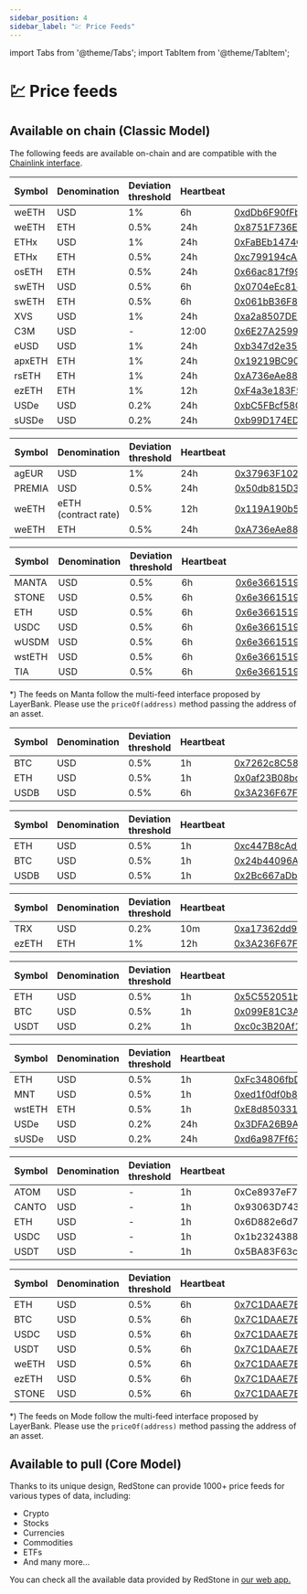 ```yaml
---
sidebar_position: 4
sidebar_label: "💹 Price Feeds"
---
```


import Tabs from '@theme/Tabs';
import TabItem from '@theme/TabItem';

# 💹 Price feeds

## Available on chain (Classic Model)

The following feeds are available on-chain and are compatible with the [Chainlink interface](https://github.com/smartcontractkit/chainlink/blob/develop/contracts/src/v0.6/interfaces/AggregatorV3Interface.sol).

<Tabs>
  <TabItem value="Ethereum">

| Symbol | Denomination | Deviation threshold | Heartbeat | Contract Address |
| -------------------------- | -------------------------- | -------------------------- | -------------------------- | -------------------------- |
| weETH | USD | 1% | 6h | [0xdDb6F90fFb4d3257dd666b69178e5B3c5Bf41136](https://etherscan.io/address/0xdDb6F90fFb4d3257dd666b69178e5B3c5Bf41136#readProxyContract) |
| weETH | ETH | 0.5% | 24h | [0x8751F736E94F6CD167e8C5B97E245680FbD9CC36](https://etherscan.io/address/0x8751F736E94F6CD167e8C5B97E245680FbD9CC36#readProxyContract) | 
| ETHx | USD | 1% | 24h | [0xFaBEb1474C2Ab34838081BFdDcE4132f640E7D2d](https://etherscan.io/address/0xFaBEb1474C2Ab34838081BFdDcE4132f640E7D2d#readProxyContract) | 
| ETHx | ETH | 0.5% | 24h | [0xc799194cAa24E2874Efa89b4Bf5c92a530B047FF](https://etherscan.io/address/0xc799194cAa24E2874Efa89b4Bf5c92a530B047FF#readProxyContract) |
| osETH | ETH | 0.5% | 24h | [0x66ac817f997Efd114EDFcccdce99F3268557B32C](https://etherscan.io/address/0x66ac817f997Efd114EDFcccdce99F3268557B32C#readProxyContract) | 
| swETH | USD | 0.5% | 6h | [0x0704eEc81ea7CF98Aa4A400c65DC4ED5933bddf7](https://etherscan.io/address/0x0704eEc81ea7CF98Aa4A400c65DC4ED5933bddf7#readProxyContract) | 
| swETH | ETH | 0.5% | 6h | [0x061bB36F8b67bB922937C102092498dcF4619F86](https://etherscan.io/address/0x061bB36F8b67bB922937C102092498dcF4619F86#readProxyContract) | 
| XVS | USD | 1% | 24h | [0xa2a8507DEb233ceE4F5594044C259DD0582339CC](https://etherscan.io/address/0xa2a8507DEb233ceE4F5594044C259DD0582339CC#readProxyContract) | 
| C3M | USD | - | 12:00 | [0x6E27A25999B3C665E44D903B2139F5a4Be2B6C26](https://etherscan.io/address/0x6E27A25999B3C665E44D903B2139F5a4Be2B6C26#readProxyContract) | 
| eUSD | USD | 1% | 24h | [0xb347d2e3524D0F9e2321D84A2E9b2e60CbC4A836](https://etherscan.io/address/0xb347d2e3524D0F9e2321D84A2E9b2e60CbC4A836#readProxyContract) | 
| apxETH | ETH | 1% | 24h | [0x19219BC90F48DeE4d5cF202E09c438FAacFd8Bea](https://etherscan.io/address/0x19219BC90F48DeE4d5cF202E09c438FAacFd8Bea#readProxyContract) | 
| rsETH | ETH | 1% | 24h | [0xA736eAe8805dDeFFba40cAB8c99bCB309dEaBd9B](https://etherscan.io/address/0xA736eAe8805dDeFFba40cAB8c99bCB309dEaBd9B#readProxyContract) | 
| ezETH | ETH | 1% | 12h | [0xF4a3e183F59D2599ee3DF213ff78b1B3b1923696](https://etherscan.io/address/0xF4a3e183F59D2599ee3DF213ff78b1B3b1923696#readProxyContract) | 
| USDe | USD | 0.2% | 24h | [0xbC5FBcf58CeAEa19D523aBc76515b9AEFb5cfd58](https://etherscan.io/address/0xbC5FBcf58CeAEa19D523aBc76515b9AEFb5cfd58#readProxyContract) | 
| sUSDe | USD | 0.2% | 24h | [0xb99D174ED06c83588Af997c8859F93E83dD4733f](https://etherscan.io/address/0xb99D174ED06c83588Af997c8859F93E83dD4733f#readProxyContract) | 

  </TabItem>
  <TabItem value="Arbitrum">

| Symbol | Denomination | Deviation threshold | Heartbeat | Contract Address |
| -------------------------- | -------------------------- | -------------------------- | -------------------------- | -------------------------- |
| agEUR | USD | 1% | 24h | [0x37963F10245e7c3a10c0E9d43a6E617B4Bc8440A](https://arbiscan.io/address/0x37963F10245e7c3a10c0E9d43a6E617B4Bc8440A#readProxyContract) |
| PREMIA | USD | 0.5% | 24h | [0x50db815D3c4B869F89925690E936ED85b0b76075](https://arbiscan.io/address/0x50db815D3c4B869F89925690E936ED85b0b76075#readProxyContract) | 
| weETH | eETH (contract rate) | 0.5% | 12h | [0x119A190b510c9c0D5Ec301b60B2fE70A50356aE9](https://arbiscan.io/address/0x119A190b510c9c0D5Ec301b60B2fE70A50356aE9#readProxyContract) | 
| weETH | ETH | 0.5% | 24h | [0xA736eAe8805dDeFFba40cAB8c99bCB309dEaBd9B](https://arbiscan.io/address/0xA736eAe8805dDeFFba40cAB8c99bCB309dEaBd9B#readProxyContract) | 

  </TabItem>
  <TabItem value="Manta">

| Symbol | Denomination | Deviation threshold | Heartbeat | Contract Address |
| -------------------------- | -------------------------- | -------------------------- | -------------------------- | -------------------------- |
| MANTA | USD | 0.5% | 6h | [0x6e3661519025D6cBcAFD3013D5BDB7aB71741B99](https://pacific-explorer.manta.network/address/0x6e3661519025D6cBcAFD3013D5BDB7aB71741B99?tab=read_proxy) |
| STONE | USD | 0.5% | 6h | [0x6e3661519025D6cBcAFD3013D5BDB7aB71741B99](https://pacific-explorer.manta.network/address/0x6e3661519025D6cBcAFD3013D5BDB7aB71741B99?tab=read_proxy) |
| ETH | USD | 0.5% | 6h | [0x6e3661519025D6cBcAFD3013D5BDB7aB71741B99](https://pacific-explorer.manta.network/address/0x6e3661519025D6cBcAFD3013D5BDB7aB71741B99?tab=read_proxy) |
| USDC | USD | 0.5% | 6h | [0x6e3661519025D6cBcAFD3013D5BDB7aB71741B99](https://pacific-explorer.manta.network/address/0x6e3661519025D6cBcAFD3013D5BDB7aB71741B99?tab=read_proxy) |
| wUSDM | USD | 0.5% | 6h | [0x6e3661519025D6cBcAFD3013D5BDB7aB71741B99](https://pacific-explorer.manta.network/address/0x6e3661519025D6cBcAFD3013D5BDB7aB71741B99?tab=read_proxy) |
| wstETH | USD | 0.5% | 6h | [0x6e3661519025D6cBcAFD3013D5BDB7aB71741B99](https://pacific-explorer.manta.network/address/0x6e3661519025D6cBcAFD3013D5BDB7aB71741B99?tab=read_proxy) |
| TIA | USD | 0.5% | 6h | [0x6e3661519025D6cBcAFD3013D5BDB7aB71741B99](https://pacific-explorer.manta.network/address/0x6e3661519025D6cBcAFD3013D5BDB7aB71741B99?tab=read_proxy) |
  *) The feeds on Manta follow the multi-feed interface proposed by LayerBank. Please use the `priceOf(address)` method passing the address of an asset. 
  </TabItem>
  <TabItem value="Blast">

| Symbol | Denomination | Deviation threshold | Heartbeat | Contract Address |
| -------------------------- | -------------------------- | -------------------------- | -------------------------- | -------------------------- |
| BTC | USD | 0.5% | 1h | [0x7262c8C5872A4Aa0096A8817cF61f5fa3c537330](https://blastscan.io/address/0x7262c8C5872A4Aa0096A8817cF61f5fa3c537330#readProxyContract) |
| ETH | USD | 0.5% | 1h | [0x0af23B08bcd8AD35D1e8e8f2D2B779024Bd8D24A](https://blastscan.io/address/0x0af23B08bcd8AD35D1e8e8f2D2B779024Bd8D24A#readProxyContract) |
| USDB | USD | 0.5% | 6h | [0x3A236F67Fce401D87D7215695235e201966576E4](https://blastscan.io/address/0x3A236F67Fce401D87D7215695235e201966576E4#readProxyContract) |

  </TabItem>
  <TabItem value="Blast Testnet">

| Symbol | Denomination | Deviation threshold | Heartbeat | Contract Address |
| -------------------------- | -------------------------- | -------------------------- | -------------------------- | -------------------------- |
| ETH | USD | 0.5% | 1h | [0xc447B8cAd2db7a8B0fDde540B038C9e06179c0f7](https://testnet.blastscan.io/address/0xc447B8cAd2db7a8B0fDde540B038C9e06179c0f7) | 
| BTC | USD | 0.5% | 1h | [0x24b44096A381344A43559882c9A23A9DAd420781](https://testnet.blastscan.io/address/0x24b44096A381344A43559882c9A23A9DAd420781) |
| USDB | USD | 0.5% | 1h | [0x2Bc667aDbf3ed021834114599C15388c49C9c773](https://testnet.blastscan.io/address/0x2Bc667aDbf3ed021834114599C15388c49C9c773) | 

  </TabItem>
  <TabItem value="BSC">

| Symbol | Denomination | Deviation threshold | Heartbeat | Contract Address |
| -------------------------- | -------------------------- | -------------------------- | -------------------------- | -------------------------- |
| TRX | USD | 0.2% | 10m | [0xa17362dd9ad6d0af646d7c8f8578fddbfc90b916](https://bscscan.com/address/0xa17362dd9ad6d0af646d7c8f8578fddbfc90b916#readProxyContract) | 
| ezETH | ETH | 1% | 12h | [0x3A236F67Fce401D87D7215695235e201966576E4](https://bscscan.com/address/0x3A236F67Fce401D87D7215695235e201966576E4 ) | 

  </TabItem>
  <TabItem value="Kava">

| Symbol | Denomination | Deviation threshold | Heartbeat | Contract Address |
| -------------------------- | -------------------------- | -------------------------- | -------------------------- | -------------------------- |
| ETH | USD | 0.5% | 1h | [0x5C552051bcD340cC57fa5Fb1ecdF0d896B1379Ec](https://kavascan.com/address/0x5C552051bcD340cC57fa5Fb1ecdF0d896B1379Ec/read-proxy#address-tabs) |
| BTC | USD | 0.5% | 1h | [0x099E81C3A9aA6185c083ac579ef60541418dE8d7](https://kavascan.com/address/0x099E81C3A9aA6185c083ac579ef60541418dE8d7/read-proxy#address-tabs) |
| USDT | USD | 0.2% | 1h | [0xc0c3B20Af1A431b9Ab4bfe1f396b12D97392e50f](https://kavascan.com/address/0xc0c3B20Af1A431b9Ab4bfe1f396b12D97392e50f/read-proxy#address-tabs) |

  </TabItem>
  <TabItem value="Mantle">

| Symbol | Denomination | Deviation threshold | Heartbeat | Contract Address |
| -------------------------- | -------------------------- | -------------------------- | -------------------------- | -------------------------- |
| ETH | USD | 0.5% | 1h | [0xFc34806fbD673c21c1AEC26d69AA247F1e69a2C6](https://explorer.mantle.xyz/address/0xFc34806fbD673c21c1AEC26d69AA247F1e69a2C6/contracts?contract-tab=read-proxy#address-tabs) |
| MNT | USD | 0.5% | 1h | [0xed1f0df0b88889e5eA19c768613cDf3DbBF3d2a7](https://explorer.mantle.xyz/address/0xed1f0df0b88889e5eA19c768613cDf3DbBF3d2a7/contracts?contract-tab=read-proxy#address-tabs) |
| wstETH | ETH | 0.5% | 1h | [0xE8d850331faAbb277a24C09d91aabb68fb808748](https://explorer.mantle.xyz/address/0xE8d850331faAbb277a24C09d91aabb68fb808748/contracts?contract-tab=read-proxy#address-tabs) |
| USDe | USD | 0.2% | 24h | [0x3DFA26B9A15D37190bB8e50aE093730DcA88973E](https://explorer.mantle.xyz/address/0x3DFA26B9A15D37190bB8e50aE093730DcA88973E/contracts?contract-tab=read-proxy#address-tabs) |
| sUSDe | USD | 0.2% | 24h | [0xd6a987Ff6323F658D04da16c36CE00960137a115](https://explorer.mantle.xyz/address/0xd6a987Ff6323F658D04da16c36CE00960137a115/contracts?contract-tab=read-proxy#address-tabs) |

  </TabItem>
  <TabItem value="Canto">

| Symbol | Denomination | Deviation threshold | Heartbeat | Contract Address |
| -------------------------- | -------------------------- | -------------------------- | -------------------------- | -------------------------- |
| ATOM | USD | - | 1h | 0xCe8937eF7f3874e71C65C55470253B6b86f7C1AB |
| CANTO | USD | - | 1h | 0x93063D743Fc0082121aec5d183e40554468E1568 |
| ETH | USD | - | 1h | 0x6D882e6d7A04691FCBc5c3697E970597C68ADF39 |
| USDC | USD | - | 1h | 0x1b23243882DC7F419Ba01B5a841554f7bb0b9Da1 |
| USDT | USD | - | 1h | 0x5BA83F63c558cedba271a1892188b58360976acc |

  </TabItem>
  <TabItem value="Mode">

| Symbol | Denomination | Deviation threshold | Heartbeat | Contract Address |
| -------------------------- | -------------------------- | -------------------------- | -------------------------- | -------------------------- |
| ETH | USD | 0.5% | 6h | [0x7C1DAAE7BB0688C9bfE3A918A4224041c7177256](https://explorer.mode.network/address/0x7C1DAAE7BB0688C9bfE3A918A4224041c7177256?tab=read_proxy) |
| BTC | USD | 0.5% | 6h | [0x7C1DAAE7BB0688C9bfE3A918A4224041c7177256](https://explorer.mode.network/address/0x7C1DAAE7BB0688C9bfE3A918A4224041c7177256?tab=read_proxy) |
| USDC | USD | 0.5% | 6h | [0x7C1DAAE7BB0688C9bfE3A918A4224041c7177256](https://explorer.mode.network/address/0x7C1DAAE7BB0688C9bfE3A918A4224041c7177256?tab=read_proxy) |
| USDT | USD | 0.5% | 6h | [0x7C1DAAE7BB0688C9bfE3A918A4224041c7177256](https://explorer.mode.network/address/0x7C1DAAE7BB0688C9bfE3A918A4224041c7177256?tab=read_proxy) |
| weETH | USD | 0.5% | 6h | [0x7C1DAAE7BB0688C9bfE3A918A4224041c7177256](https://explorer.mode.network/address/0x7C1DAAE7BB0688C9bfE3A918A4224041c7177256?tab=read_proxy) |
| ezETH | USD | 0.5% | 6h | [0x7C1DAAE7BB0688C9bfE3A918A4224041c7177256](https://explorer.mode.network/address/0x7C1DAAE7BB0688C9bfE3A918A4224041c7177256?tab=read_proxy) |
| STONE | USD | 0.5% | 6h | [0x7C1DAAE7BB0688C9bfE3A918A4224041c7177256](https://explorer.mode.network/address/0x7C1DAAE7BB0688C9bfE3A918A4224041c7177256?tab=read_proxy) |
  *) The feeds on Mode follow the multi-feed interface proposed by LayerBank. Please use the `priceOf(address)` method passing the address of an asset. 

  </TabItem>
</Tabs>


## Available to pull (Core Model)

Thanks to its unique design, RedStone can provide 1000+ price feeds for various types of data, including:

- Crypto
- Stocks
- Currencies
- Commodities
- ETFs
- And many more...

You can check all the available data provided by RedStone in [our web app.](https://app.redstone.finance/#/app/tokens)
